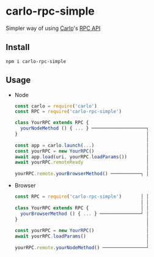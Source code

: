 # carlo-rpc-simple

Simpler way of using [Carlo]'s [RPC API][carlo/rpc]

[carlo]: https://github.com/GoogleChromeLabs/carlo
[carlo/rpc]: https://github.com/GoogleChromeLabs/carlo/blob/master/rpc/rpc.md

## Install

```
npm i carlo-rpc-simple
```

## Usage

* Node

    ```js
    const carlo = require('carlo')
    const RPC = require('carlo-rpc-simple')

    class YourRPC extends RPC {
      yourNodeMethod () { ... } ────────────────────┐
    }                                               │
                                                    │
    const app = carlo.launch(...)                   │
    const yourRPC = new YourRPC()                   │
    await app.load(uri, yourRPC.loadParams())       │
    await yourRPC.remoteReady                       │
                                                    │
    yourRPC.remote.yourBrowserMethod() ───────────┐ │
    ```

* Browser

    ```js
    const RPC = require('carlo-rpc-simple')       │ │
                                                  │ │
    class YourRPC extends RPC {                   │ │
      yourBrowserMethod () { ... } ───────────────┘ │
    }                                               │
                                                    │
    const yourRPC = new YourRPC()                   │
    await yourRPC.loadParams()                      │
                                                    │
    yourRPC.remote.yourNodeMethod() ────────────────┘
    ```
